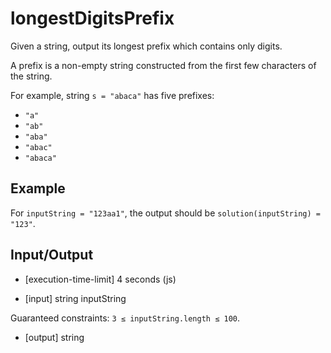 # longestDigitsPrefix

Given a string, output its longest prefix which contains only digits.

A prefix is a non-empty string constructed from the first few characters of the string.

For example, string `s = "abaca"` has five prefixes:

- `"a"`
- `"ab"`
- `"aba"`
- `"abac"`
- `"abaca"`

## Example

For `inputString = "123aa1"`, the output should be
`solution(inputString) = "123"`.

## Input/Output

- [execution-time-limit] 4 seconds (js)

- [input] string inputString

Guaranteed constraints:
`3 ≤ inputString.length ≤ 100`.

- [output] string
